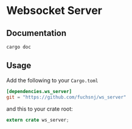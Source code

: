 Websocket Server
====

## Documentation
```
cargo doc
```

## Usage

Add the following to your `Cargo.toml`

```toml
[dependencies.ws_server]
git = "https://github.com/fuchsnj/ws_server"
```

and this to your crate root:

```rust
extern crate ws_server;
```

